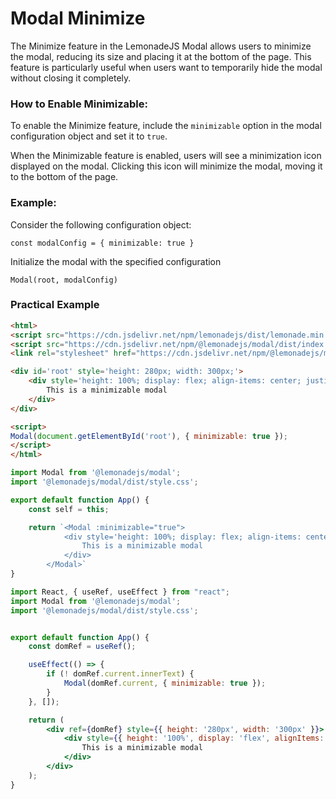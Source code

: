 Modal Minimize
====================

The Minimize feature in the LemonadeJS Modal allows users to minimize the modal, reducing its size and placing it at the bottom of the page. This feature is particularly useful when users want to temporarily hide the modal without closing it completely.

### How to Enable Minimizable:

To enable the Minimize feature, include the `minimizable` option in the modal configuration object and set it to `true`.

When the Minimizable feature is enabled, users will see a minimization icon displayed on the modal. Clicking this icon will minimize the modal, moving it to the bottom of the page.

### Example:

Consider the following configuration object:

```
const modalConfig = { minimizable: true }
```

Initialize the modal with the specified configuration

```
Modal(root, modalConfig)
```

### Practical Example

```html
<html>
<script src="https://cdn.jsdelivr.net/npm/lemonadejs/dist/lemonade.min.js"></script>
<script src="https://cdn.jsdelivr.net/npm/@lemonadejs/modal/dist/index.min.js"></script>
<link rel="stylesheet" href="https://cdn.jsdelivr.net/npm/@lemonadejs/modal/dist/style.min.css" />

<div id='root' style='height: 280px; width: 300px;'>
    <div style='height: 100%; display: flex; align-items: center; justify-content: center;'>
        This is a minimizable modal
    </div>
</div>

<script>
Modal(document.getElementById('root'), { minimizable: true });
</script>
</html>
```
```javascript
import Modal from '@lemonadejs/modal';
import '@lemonadejs/modal/dist/style.css';

export default function App() {
    const self = this;

    return `<Modal :minimizable="true">
            <div style='height: 100%; display: flex; align-items: center; justify-content: center;'>
                This is a minimizable modal
            </div>
        </Modal>`
}
```
```jsx
import React, { useRef, useEffect } from "react";
import Modal from '@lemonadejs/modal';
import '@lemonadejs/modal/dist/style.css';


export default function App() {
    const domRef = useRef();

    useEffect(() => {
        if (! domRef.current.innerText) {
            Modal(domRef.current, { minimizable: true });
        }
    }, []);

    return (
        <div ref={domRef} style={{ height: '280px', width: '300px' }}>
            <div style={{ height: '100%', display: 'flex', alignItems: 'center', justifyContent: 'center' }}>
                This is a minimizable modal
            </div>
        </div>
    );
}
```
